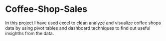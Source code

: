 # Coffee-Shop-Sales

In this project I have used excel to clean analyze and visualize coffee shops data by using pivot tables and dashboard techniques to find out useful insighths from the data.
